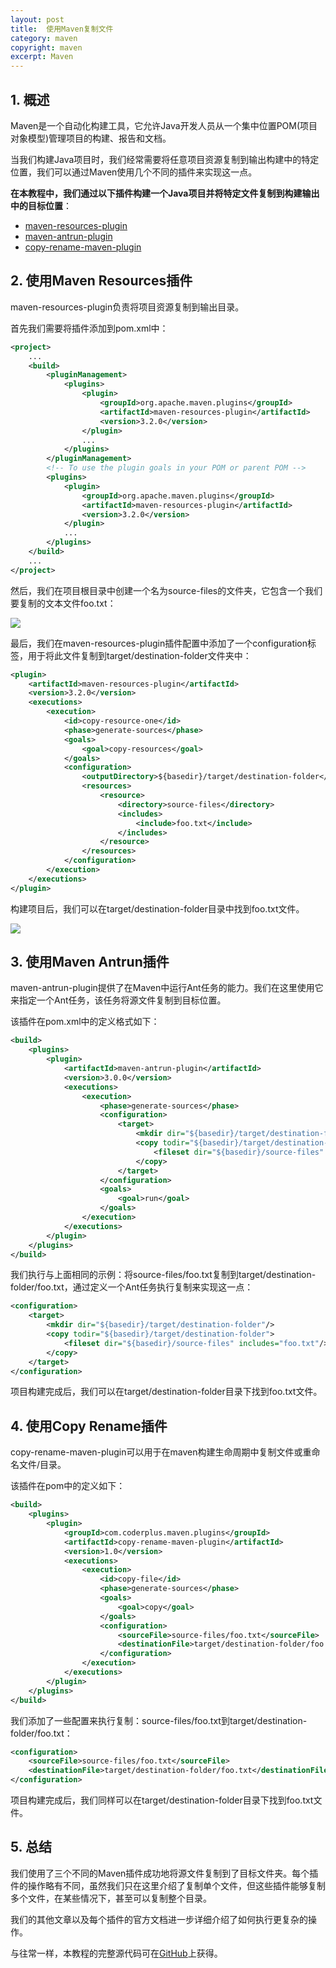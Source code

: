 ```yaml
---
layout: post
title:  使用Maven复制文件
category: maven
copyright: maven
excerpt: Maven
---
```


## 1. 概述

Maven是一个自动化构建工具，它允许Java开发人员从一个集中位置POM(项目对象模型)管理项目的构建、报告和文档。

当我们构建Java项目时，我们经常需要将任意项目资源复制到输出构建中的特定位置，我们可以通过Maven使用几个不同的插件来实现这一点。

**在本教程中，我们通过以下插件构建一个Java项目并将特定文件复制到构建输出中的目标位置**：

+ [maven-resources-plugin](https://maven.apache.org/plugins/maven-resources-plugin/)
+ [maven-antrun-plugin](https://maven.apache.org/plugins/maven-antrun-plugin/)
+ [copy-rename-maven-plugin](https://coderplus.github.io/copy-rename-maven-plugin/)

## 2. 使用Maven Resources插件

maven-resources-plugin负责将项目资源复制到输出目录。

首先我们需要将插件添加到pom.xml中：

```xml
<project>
    ...
    <build>
        <pluginManagement>
            <plugins>
                <plugin>
                    <groupId>org.apache.maven.plugins</groupId>
                    <artifactId>maven-resources-plugin</artifactId>
                    <version>3.2.0</version>
                </plugin>
                ...
            </plugins>
        </pluginManagement>
        <!-- To use the plugin goals in your POM or parent POM -->
        <plugins>
            <plugin>
                <groupId>org.apache.maven.plugins</groupId>
                <artifactId>maven-resources-plugin</artifactId>
                <version>3.2.0</version>
            </plugin>
            ...
        </plugins>
    </build>
    ...
</project>
```

然后，我们在项目根目录中创建一个名为source-files的文件夹，它包含一个我们要复制的文本文件foo.txt：

![](/assets/images/2023/maven/mavencopyfile01.png)

最后，我们在maven-resources-plugin插件配置中添加了一个configuration标签，用于将此文件复制到target/destination-folder文件夹中：

```xml
<plugin>
    <artifactId>maven-resources-plugin</artifactId>
    <version>3.2.0</version>
    <executions>
        <execution>
            <id>copy-resource-one</id>
            <phase>generate-sources</phase>
            <goals>
                <goal>copy-resources</goal>
            </goals>
            <configuration>
                <outputDirectory>${basedir}/target/destination-folder</outputDirectory>
                <resources>
                    <resource>
                        <directory>source-files</directory>
                        <includes>
                            <include>foo.txt</include>
                        </includes>
                    </resource>
                </resources>
            </configuration>
        </execution>
    </executions>
</plugin>
```

构建项目后，我们可以在target/destination-folder目录中找到foo.txt文件。

![](/assets/images/2023/maven/mavencopyfile02.png)

## 3. 使用Maven Antrun插件

maven-antrun-plugin提供了在Maven中运行Ant任务的能力。我们在这里使用它来指定一个Ant任务，该任务将源文件复制到目标位置。

该插件在pom.xml中的定义格式如下：

```xml
<build>
    <plugins>
        <plugin>
            <artifactId>maven-antrun-plugin</artifactId>
            <version>3.0.0</version>
            <executions>
                <execution>
                    <phase>generate-sources</phase>
                    <configuration>
                        <target>
                            <mkdir dir="${basedir}/target/destination-folder"/>
                            <copy todir="${basedir}/target/destination-folder">
                                <fileset dir="${basedir}/source-files" includes="foo.txt"/>
                            </copy>
                        </target>
                    </configuration>
                    <goals>
                        <goal>run</goal>
                    </goals>
                </execution>
            </executions>
        </plugin>
    </plugins>
</build>
```

我们执行与上面相同的示例：将source-files/foo.txt复制到target/destination-folder/foo.txt，通过定义一个Ant任务执行复制来实现这一点：

```xml
<configuration>
    <target>
        <mkdir dir="${basedir}/target/destination-folder"/>
        <copy todir="${basedir}/target/destination-folder">
            <fileset dir="${basedir}/source-files" includes="foo.txt"/>
        </copy>
    </target>
</configuration>
```

项目构建完成后，我们可以在target/destination-folder目录下找到foo.txt文件。

## 4. 使用Copy Rename插件

copy-rename-maven-plugin可以用于在maven构建生命周期中复制文件或重命名文件/目录。

该插件在pom中的定义如下：

```xml
<build>
    <plugins>
        <plugin>
            <groupId>com.coderplus.maven.plugins</groupId>
            <artifactId>copy-rename-maven-plugin</artifactId>
            <version>1.0</version>
            <executions>
                <execution>
                    <id>copy-file</id>
                    <phase>generate-sources</phase>
                    <goals>
                        <goal>copy</goal>
                    </goals>
                    <configuration>
                        <sourceFile>source-files/foo.txt</sourceFile>
                        <destinationFile>target/destination-folder/foo.txt</destinationFile>
                    </configuration>
                </execution>
            </executions>
        </plugin>
    </plugins>
</build>
```

我们添加了一些配置来执行复制：source-files/foo.txt到target/destination-folder/foo.txt：

```xml
<configuration>
    <sourceFile>source-files/foo.txt</sourceFile>
    <destinationFile>target/destination-folder/foo.txt</destinationFile>
</configuration>
```

项目构建完成后，我们同样可以在target/destination-folder目录下找到foo.txt文件。

## 5. 总结

我们使用了三个不同的Maven插件成功地将源文件复制到了目标文件夹。每个插件的操作略有不同，虽然我们只在这里介绍了复制单个文件，但这些插件能够复制多个文件，在某些情况下，甚至可以复制整个目录。

我们的其他文章以及每个插件的官方文档进一步详细介绍了如何执行更复杂的操作。

与往常一样，本教程的完整源代码可在[GitHub](https://github.com/tuyucheng7/taketoday-tutorial4j/tree/master/maven.modules)上获得。